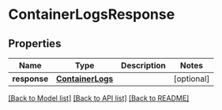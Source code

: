 # ContainerLogsResponse

## Properties
Name | Type | Description | Notes
------------ | ------------- | ------------- | -------------
**response** | [**ContainerLogs**](ContainerLogs.md) |  | [optional] 

[[Back to Model list]](../README.md#documentation-for-models) [[Back to API list]](../README.md#documentation-for-api-endpoints) [[Back to README]](../README.md)


